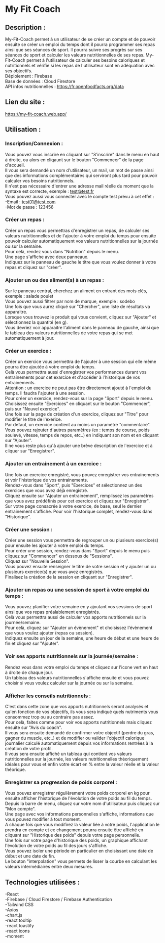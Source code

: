 # My Fit Coach

## Description :
My-Fit-Coach permet à un utilisateur de se créer un compte et de pouvoir ensuite se créer un emploi du temps
dont il pourra programmer ses repas ainsi que ses séances de sport. Il pourra suivre ses progrès sur ses séances
de sport et calculer les valeurs nutritionnelles de ses repas. My-Fit-Coach permet à l'utilisateur de calculer
ses besoins caloriques et nutritionnels et vérifie si les repas de l'utilisateur sont en adéquation avec ses
objectifs.<br/>
Déploiement : Firebase<br/>
Base de données : Cloud Firestore<br/>
API infos nutritionnelles : https://fr.openfoodfacts.org/data<br/>

## Lien du site : 
https://my-fit-coach.web.app/

## Utilisation :
### Inscription/Connexion :
Vous pouvez vous inscrire en cliquant sur "S'inscrire" dans le menu en haut à droite, ou alors en cliqaunt sur le bouton "Commencer" de la page d'accueil.<br/>
Il vous sera demandé un nom d'utilisateur, un mail, un mot de passe ainsi que des informations complémentaires qui serviront plus tard pour pouvoir calculer
vos besoins nutritionnels.<br/>
Il n'est pas nécessaire d'entrer une adresse mail réelle du moment que la syntaxe est correcte, exemple : test@test.fr<br/>
Vous pouvez aussi vous connecter avec le compte test prévu à cet effet :<br/>
-Email : test01@test.com <br/>
-Mot de passe : 123456 <br/>

### Créer un repas :
Créer un repas vous permettras d'enregistrer un repas, de calculer ses valeurs nutritionnelles et de l'ajouter à votre emploi du temps pour ensuite pouvoir
calculer automatiquement vos valeurs nutritionnelles sur la journée ou sur la semaine.<br/>
Pour celà, rendez vous dans "Nutrition" depuis le menu.<br/>
Une page s'affiche avec deux panneaux.<br/>
Indiquez sur le panneau de gauche le titre que vous voulez donner à votre repas et cliquez sur "créer".<br/>

### Ajouter un ou des aliment(s) à un repas :
Sur le panneau central, cherchez un aliment en entrant des mots clés, exemple : salade poulet<br/>
Vous pouvez aussi filtrer par nom de marque, exemple : sodebo<br/>
Une fois que vous aurez cliqué sur "Chercher", une liste de résultats va apparaitre.<br/>
Lorsque vous trouvez le produit qui vous convient, cliquez sur "Ajouter" et sélectionnez la quantité (en g).<br/>
Vous devriez voir apparaitre l'aliment dans le panneau de gauche, ainsi que le tableau des valeurs nutritionnelles de votre repas qui se met automatiquement
à jour.<br/>

### Créer un exercice :
Créer un exercice vous permettra de l'ajouter à une session qui elle même pourra être ajoutée à votre emploi du temps.<br/>
Celà vous permettra aussi d'enregistrer vos performances durant vos entrainements pour cet exarcice et d'accéder à l'historique de vos entrainements.<br/>
Attention : un exercice ne peut pas être directement ajouté à l'emploi du temps. Il faudra l'ajouter à une session.<br/>
Pour créer un exercice, rendez-vous sur la page "Sport" depuis le menu.<br/>
Choisissez ensuite "Exercices" en cliquant sur le bouton "Commencer", puis sur "Nouvel exercice".<br/>
Une fois sur la page de création d'un exercice, cliquez sur "Titre" pour modifier le titre de l'exerice.<br/>
Par defaut, un exercice contient au moins un paramètre "commentaire".<br/>
Vous pouvez rajouter d'autres paramètres (ex : temps de course, poids soulevé, vitesse, temps de repos, etc..) en indiquant son nom et en cliquant sur "Ajouter".<br/>
Il ne vous reste plus qu'à ajouter une brève description de l'exercice et à cliquer sur "Enregistrer".<br/>

### Ajouter un entrainement à un exercice :
Une fois un exercice enregistré, vous pouvez enregistrer vos entrainements et voir l'historique de vos entrainements.<br/>
Rendez-vous dans "Sport", puis "Exercices" et sélectionnez un des exercices que vous avez déjà enregistré.<br/>
Cliquez ensuite sur "Ajouter un entrainement", remplissez les paramètres que vous avez prédéfinis pour cet exercice et cliquez sur "Enregistrer".<br/>
Sur votre page consacrée à votre exercice, de base, seul le dernier entrainement s'affiche. Pour voir l'historique complet, rendez-vous dans "Historique".<br/>

### Créer une session :
Créer une session vous permettra de regrouper un ou plusieurs exercice(s) pour ensuite les ajouter à votre emploi du temps.<br/>
Pour créer une session, rendez-vous dans "Sport" depuis le menu puis cliquez sur "Commencer" en dessous de "Sessions".<br/>
Cliquez sur "Nouvelle Session".<br/>
Vous pouvez ensuite renseigner le titre de votre session et y ajouter un ou plusieurs exercice(s) que vous avez enregistrés.<br/>
Finalisez la création de la session en cliquant sur "Enregistrer".<br/>

### Ajouter un repas ou une session de sport à votre emploi du temps :
Vous pouvez planifier votre semaine en y ajoutant vos sessions de sport ainsi que vos repas préalablement enregistrés.<br/>
Celà vous permettra aussi de calculer vos apports nutritionnels sur la journée/semaine.<br/>
Pour celà, cliquez sur "Ajouter un évènement" et choisissez l'évènement que vous voulez ajouter (repas ou session).<br/>
Indiquez ensuite un jour de la semaine, une heure de début et une heure de fin et cliquez sur "Ajouter".<br/>

### Voir ses apports nutritionnels sur la journée/semaine :
Rendez vous dans votre emploi du temps et cliquez sur l'icone vert en haut à droite de chaque jour.<br/>
Un tableau des valeurs nutritionnelles s'affiche ensuite et vous pouvez choisir si vous voulez calculer sur la journée ou sur la semaine.<br/>

### Afficher les conseils nutritionnels :
C'est dans cette zone que vos apports nutritionnels seront analysés et  qu'en fonction de vos objectifs, ils vous sera indiqué quels nutriments vous consommez 
trop ou au contraire pas assez.<br/>
Pour celà, faites comme pour voir vos apports nutritionnels mais cliquez ensuite sur "Avis du coach".<br/>
Il vous sera ensuite demandé de confirmer votre objectif (perdre du gras, gagner du muscle, etc..) et de modifier ou valider l'objectif calorique journalier
calculé automatiquement depuis vos informations rentrées à la création de votre profil.<br/>
Il vous sera ensuite affiché un tableau qui contient vos valeurs nutritionnelles sur la journée, les valeurs nutritionnelles théoriquement idéales pour vous et
enfin votre écart en % entre la valeur réelle et la valeur théorique.<br/>

### Enregistrer sa progression de poids corporel :
Vous pouvez enregistrer régulièrement votre poids corporel en kg pour ensuite afficher l'historique de l'évolution de votre poids au fil du temps.<br/>
Depuis la barre de menu, cliquez sur votre nom d'utilisateur puis cliquez sur "Mon compte".<br/>
Une page avec vos informations personnelles s'affiche, informations que vous pouvez modifier à tout moment.<br/>
A chaque fois que vous modifirez la valeur liée à votre poids, l'application le prendra en compte et ce changement pourra ensuite être affiché en cliquant
sur "Historique des poids" depuis votre page personnelle.<br/>
Une fois sur votre page d'historique des poids, un graphique affichant l'évolution de votre poids au fil des jours s'affiche.<br/>
Vous pouvez isoler une période en particulier en choisissant une date de début et une date de fin.<br/>
Le bouton "interpolation" vous permets de lisser la courbe en calculant les valeurs intermédiaires entre deux mesures.<br/>

## Technologies utilisées :
-React<br/>
-Firebase / Cloud Firestore / Firebase Authentication<br/>
-Tailwind CSS<br/>
-Axios<br/>
-chart.js<br/>
-react tooltip<br/>
-react toastify<br/>
-react icons<br/>
-moment<br/>
